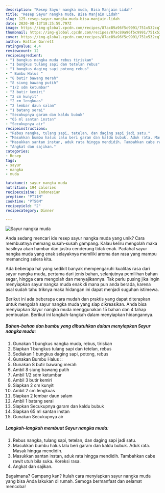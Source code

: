```yaml
---
description: "Resep Sayur nangka muda, Bisa Manjain Lidah"
title: "Resep Sayur nangka muda, Bisa Manjain Lidah"
slug: 125-resep-sayur-nangka-muda-bisa-manjain-lidah
date: 2020-08-13T18:25:59.797Z
image: https://img-global.cpcdn.com/recipes/87ac89a96f5c9991/751x532cq70/sayur-nangka-muda-foto-resep-utama.jpg
thumbnail: https://img-global.cpcdn.com/recipes/87ac89a96f5c9991/751x532cq70/sayur-nangka-muda-foto-resep-utama.jpg
cover: https://img-global.cpcdn.com/recipes/87ac89a96f5c9991/751x532cq70/sayur-nangka-muda-foto-resep-utama.jpg
author: Hattie Garrett
ratingvalue: 4.4
reviewcount: 12
recipeingredient:
- "1 bungkus nangka muda rebus tiriskan"
- "1 bungkus tulang sapi dan tetelan rebus"
- "1 bungkus daging sapi potong rebus"
- " Bumbu Halus "
- "8 butir bawang merah"
- "8 siung bawang putih"
- "1/2 sdm ketumbar"
- "3 butir kemiri"
- "2 cm kunyit"
- "2 cm lengkuas"
- "2 lembar daun salam"
- "1 batang serai"
- "Secukupnya garam dan kaldu bubuk"
- "65 ml santan instan"
- "Secukupnya air"
recipeinstructions:
- "Rebus nangka, tulang sapi, tetelan, dan daging sapi jadi satu."
- "Masukkan bumbu halus lalu beri garam dan kaldu bubuk. Aduk rata. Masak hingga mendidih."
- "Masukkan santan instan, aduk rata hingga mendidih. Tambahkan cabe rawit utuh bila suka. Koreksi rasa."
- "Angkat dan sajikan."
categories:
- Resep
tags:
- sayur
- nangka
- muda

katakunci: sayur nangka muda 
nutrition: 194 calories
recipecuisine: Indonesian
preptime: "PT11M"
cooktime: "PT56M"
recipeyield: "2"
recipecategory: Dinner

---
```



![Sayur nangka muda](https://img-global.cpcdn.com/recipes/87ac89a96f5c9991/751x532cq70/sayur-nangka-muda-foto-resep-utama.jpg)

Anda sedang mencari ide resep sayur nangka muda yang unik? Cara membuatnya memang susah-susah gampang. Kalau keliru mengolah maka hasilnya akan hambar dan justru cenderung tidak enak. Padahal sayur nangka muda yang enak selayaknya memiliki aroma dan rasa yang mampu memancing selera kita.

Ada beberapa hal yang sedikit banyak mempengaruhi kualitas rasa dari sayur nangka muda, pertama dari jenis bahan, selanjutnya pemilihan bahan segar, hingga cara mengolah dan menyajikannya. Tak perlu pusing jika ingin menyiapkan sayur nangka muda enak di mana pun anda berada, karena asal sudah tahu triknya maka hidangan ini dapat menjadi suguhan istimewa.




Berikut ini ada beberapa cara mudah dan praktis yang dapat diterapkan untuk mengolah sayur nangka muda yang siap dikreasikan. Anda bisa menyiapkan Sayur nangka muda menggunakan 15 bahan dan 4 tahap pembuatan. Berikut ini langkah-langkah dalam menyiapkan hidangannya.

<!--inarticleads1-->

##### Bahan-bahan dan bumbu yang dibutuhkan dalam menyiapkan Sayur nangka muda:

1. Gunakan 1 bungkus nangka muda, rebus, tiriskan
1. Siapkan 1 bungkus tulang sapi dan tetelan, rebus
1. Sediakan 1 bungkus daging sapi, potong, rebus
1. Gunakan  Bumbu Halus ::
1. Gunakan 8 butir bawang merah
1. Ambil 8 siung bawang putih
1. Ambil 1/2 sdm ketumbar
1. Ambil 3 butir kemiri
1. Siapkan 2 cm kunyit
1. Ambil 2 cm lengkuas
1. Siapkan 2 lembar daun salam
1. Ambil 1 batang serai
1. Siapkan Secukupnya garam dan kaldu bubuk
1. Siapkan 65 ml santan instan
1. Gunakan Secukupnya air




<!--inarticleads2-->

##### Langkah-langkah membuat Sayur nangka muda:

1. Rebus nangka, tulang sapi, tetelan, dan daging sapi jadi satu.
1. Masukkan bumbu halus lalu beri garam dan kaldu bubuk. Aduk rata. Masak hingga mendidih.
1. Masukkan santan instan, aduk rata hingga mendidih. Tambahkan cabe rawit utuh bila suka. Koreksi rasa.
1. Angkat dan sajikan.




Bagaimana? Gampang kan? Itulah cara menyiapkan sayur nangka muda yang bisa Anda lakukan di rumah. Semoga bermanfaat dan selamat mencoba!
